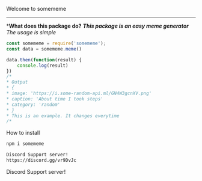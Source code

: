 Welcome to somememe

---

***What does this package do?**
***This package is an easy meme generator***
*The usage is simple*

```js
const somememe = require('somememe');
const data = somememe.meme()

data.then(function(result) {
    console.log(result)
})
/*
* Output
* {
* image: 'https://i.some-random-api.ml/GN4W3gcnXV.png'
* caption: 'About time I took steps'
* category: 'random'
* }
* This is an example. It changes everytime
/*
```

How to install

```bat
npm i somememe

Discord Support server!
https://discord.gg/vr9DvJc
```

Discord Support server!




